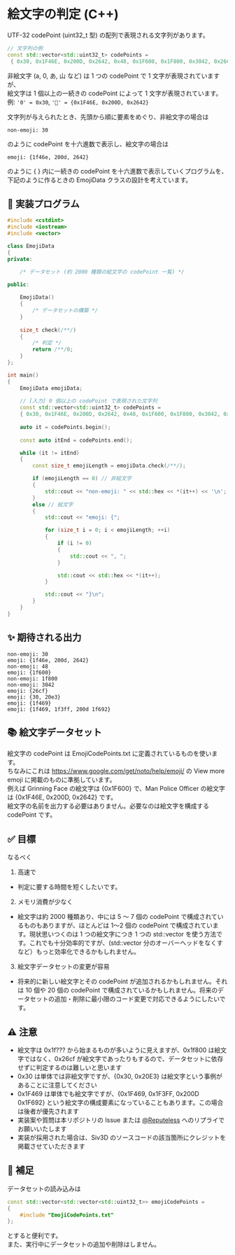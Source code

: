 # 絵文字の判定 (C++)
UTF-32 codePoint (uint32_t 型) の配列で表現される文字列があります。  
```cpp
// 文字列の例
const std::vector<std::uint32_t> codePoints =
 { 0x30, 0x1F46E, 0x200D, 0x2642, 0x48, 0x1F600, 0x1F800, 0x3042, 0x26CF, 0x30, 0x20E3, 0x1F469, 0x1F469, 0x1F3FF, 0x200D, 0x1F692 };
```
非絵文字 (a, 0, あ, 山 など) は 1 つの codePoint で 1 文字が表現されていますが、  
絵文字は 1 個以上の一続きの codePoint によって 1 文字が表現されています。  
例: `'0' = 0x30`, `'👮' = {0x1F46E, 0x200D, 0x2642}`  

文字列が与えられたとき、先頭から順に要素をめぐり、非絵文字の場合は
```
non-emoji: 30
```
のように codePoint を十六進数で表示し、絵文字の場合は
```
emoji: {1f46e, 200d, 2642}
```
のように { } 内に一続きの codePoint を十六進数で表示していくプログラムを、  
下記のように作るときの EmojiData クラスの設計を考えています。  

## :construction: 実装プログラム
```cpp
#include <cstdint>
#include <iostream>
#include <vector>

class EmojiData
{
private:

    /* データセット (約 2000 種類の絵文字の codePoint 一覧) */
    
public:

    EmojiData()
    {
        /* データセットの構築 */
    }
    
    size_t check(/**/)
    {
        /* 判定 */
        return /**/0;
    }
};

int main()
{
    EmojiData emojiData;
    
    // [入力] 0 個以上の codePoint で表現された文字列
    const std::vector<std::uint32_t> codePoints =
    { 0x30, 0x1F46E, 0x200D, 0x2642, 0x48, 0x1F600, 0x1F800, 0x3042, 0x26CF, 0x30, 0x20E3, 0x1F469, 0x1F469, 0x1F3FF, 0x200D, 0x1F692 };
   
    auto it = codePoints.begin();
    
    const auto itEnd = codePoints.end();

    while (it != itEnd)
    {
        const size_t emojiLength = emojiData.check(/**/);

        if (emojiLength == 0) // 非絵文字
        {
            std::cout << "non-emoji: " << std::hex << *(it++) << '\n';
        }
        else // 絵文字
        {
            std::cout << "emoji: {";

            for (size_t i = 0; i < emojiLength; ++i)
            {
                if (i != 0)
                {
                    std::cout << ", ";
                }

                std::cout << std::hex << *(it++);
            }

            std::cout << "}\n";
        }
    }
}
```

## :sparkles: 期待される出力
```
non-emoji: 30
emoji: {1f46e, 200d, 2642}
non-emoji: 48
emoji: {1f600}
non-emoji: 1f800
non-emoji: 3042
emoji: {26cf}
emoji: {30, 20e3}
emoji: {1f469}
emoji: {1f469, 1f3ff, 200d 1f692}
```

## :books: 絵文字データセット
絵文字の codePoint は EmojiCodePoints.txt に定義されているものを使います。  
ちなみにこれは https://www.google.com/get/noto/help/emoji/ の View more emoji に掲載のものに準拠しています。  
例えば Grinning Face の絵文字は {0x1F600} で、Man Police Officer の絵文字は {0x1F46E, 0x200D, 0x2642} です。  
絵文字の名前を出力する必要はありません。必要なのは絵文字を構成する codePoint です。  

## :white_check_mark: 目標
なるべく
1. 高速で
- 判定に要する時間を短くしたいです。  

2. メモリ消費が少なく
- 絵文字は約 2000 種類あり、中には 5 ～ 7 個の codePoint で構成されているものもありますが、ほとんどは 1〜2 個の codePoint で構成されています。現状思いつくのは 1 つの絵文字につき 1 つの std::vector を使う方法です。これでも十分効率的ですが、(std::vector 分のオーバーヘッドをなくすなど）もっと効率化できるかもしれません。

3. 絵文字データセットの変更が容易  
- 将来的に新しい絵文字とその codePoint が追加されるかもしれません。それは 10 個や 20 個の codePoint で構成されているかもしれません。将来のデータセットの追加・削除に最小限のコード変更で対応できるようにしたいです。

## :warning: 注意
- 絵文字は 0x1f??? から始まるものが多いように見えますが、0x1f800 は絵文字ではなく、0x26cf が絵文字であったりもするので、データセットに依存せずに判定するのは難しいと思います
- 0x30 は単体では非絵文字ですが、{0x30, 0x20E3} は絵文字という事例があることに注意してください
- 0x1F469 は単体でも絵文字ですが、{0x1F469, 0x1F3FF, 0x200D 0x1F692} という絵文字の構成要素になっていることもあります。この場合は後者が優先されます
- 実装案や質問は本リポジトリの Issue または [@Reputeless](https://twitter.com/Reputeless) へのリプライでお願いいたします
- 実装が採用された場合は、Siv3D のソースコードの該当箇所にクレジットを掲載させていただきます

## :notebook: 補足
データセットの読み込みは
```cpp
const std::vector<std::vector<std::uint32_t>> emojiCodePoints =
{
    #include "EmojiCodePoints.txt"
};
```
とすると便利です。  
また、実行中にデータセットの追加や削除はしません。

